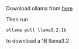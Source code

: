 Download ollama from [here](https://ollama.com/download)

Then run 
```commandline
ollama pull llama3.2:1b
```
to download a 1B llama3.2